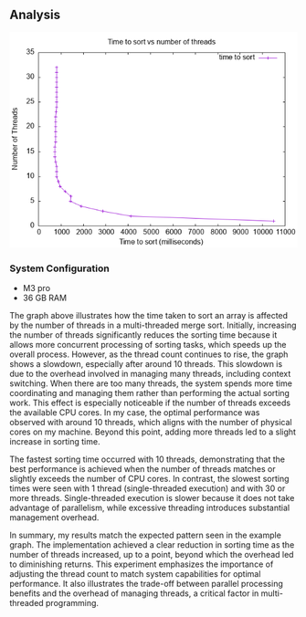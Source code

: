 ## Analysis

![Time to sort vs number of threads](student_plot.png)

### System Configuration
- M3 pro
- 36 GB RAM


The graph above illustrates how the time taken to sort an array is affected by the number of threads in a multi-threaded merge sort. Initially, increasing the number of threads significantly reduces the sorting time because it allows more concurrent processing of sorting tasks, which speeds up the overall process. However, as the thread count continues to rise, the graph shows a slowdown, especially after around 10 threads. This slowdown is due to the overhead involved in managing many threads, including context switching. When there are too many threads, the system spends more time coordinating and managing them rather than performing the actual sorting work. This effect is especially noticeable if the number of threads exceeds the available CPU cores. In my case, the optimal performance was observed with around 10 threads, which aligns with the number of physical cores on my machine. Beyond this point, adding more threads led to a slight increase in sorting time.

The fastest sorting time occurred with 10 threads, demonstrating that the best performance is achieved when the number of threads matches or slightly exceeds the number of CPU cores. In contrast, the slowest sorting times were seen with 1 thread (single-threaded execution) and with 30 or more threads. Single-threaded execution is slower because it does not take advantage of parallelism, while excessive threading introduces substantial management overhead.

In summary, my results match the expected pattern seen in the example graph. The implementation achieved a clear reduction in sorting time as the number of threads increased, up to a point, beyond which the overhead led to diminishing returns. This experiment emphasizes the importance of adjusting the thread count to match system capabilities for optimal performance. It also illustrates the trade-off between parallel processing benefits and the overhead of managing threads, a critical factor in multi-threaded programming.